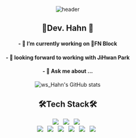 <div align=center>

![header](https://capsule-render.vercel.app/api?type=waving&color=gradient&customColorList=0,2,3&height=230&section=header&text=Dev.Hahn&fontSize=80&rotate=180&fontAlignY=60)



## <div align=center> 🛴Dev. Hahn 👋

#### <div align=center> - 🔭 I’m currently working on 🌁FN Block
#### <div align=center> - 🤔 looking forward to working with JiHwan Park
#### <div align=center> - 💬 Ask me about ...

<div align=center>
	
![ws_Hahn's GitHub stats](https://github-readme-stats.vercel.app/api?username=WonSeokHahn&show_icons=true&theme=radical)  
	
	
## <div align=center>🛠Tech Stack🛠

<div align=center>
    <img src="https://img.shields.io/badge/Angular-DD0031?style=flat&logo=Angular&logoColor=white"/>&nbsp;&nbsp;
    <img src="https://img.shields.io/badge/TypeScript-3178C6?style=flat&logo=TypeScript&logoColor=white"/>&nbsp;&nbsp;
    <img src="https://img.shields.io/badge/MSSQL-CC2927?style=flat-square&logo=Microsoft SQL Server&logoColor=white"/>&nbsp;&nbsp;
    <br>
    <img src="https://img.shields.io/badge/JavaScript-F7DF1E?style=flat-square&logo=javaScript&logoColor=white"/>&nbsp;&nbsp;
    <img src="https://img.shields.io/badge/Spring-6DB33F?style=flat-square&logo=Spring&logoColor=white"/>&nbsp;&nbsp;
    <img src="https://img.shields.io/badge/Java-007396?style=flat&logo=OpenJDK&logoColor=white"/>&nbsp;&nbsp;
    <img src="https://img.shields.io/badge/HTML-E34F26?style=flat&logo=HTML5&logoColor=white"/>&nbsp;&nbsp;
    <img src="https://img.shields.io/badge/CSS-1572B6?style=flat&logo=CSS3&logoColor=white"/>&nbsp;&nbsp;
    <img src="https://img.shields.io/badge/Oracle-F80000?style=flat&logo=Oracle&logoColor=white"/>&nbsp;&nbsp;

<!--
[![Solved.ac Profile](http://mazassumnida.wtf/api/v2/generate_badge?boj=bbeenn97)](https://solved.ac/bbeenn97/)  
-->


<!--
**WonseokHahn/WonseokHahn** is a ✨ _special_ ✨ repository because its `README.md` (this file) appears on your GitHub profile.

Here are some ideas to get you started:

- 🔭 I’m currently working on ...
- 🌱 I’m currently learning ...
- 👯 I’m looking to collaborate on ...
- 🤔 I’m looking for help with ...
- 💬 Ask me about ...
- 📫 How to reach me: ...
- 😄 Pronouns: ...
- ⚡ Fun fact: ...
-->
